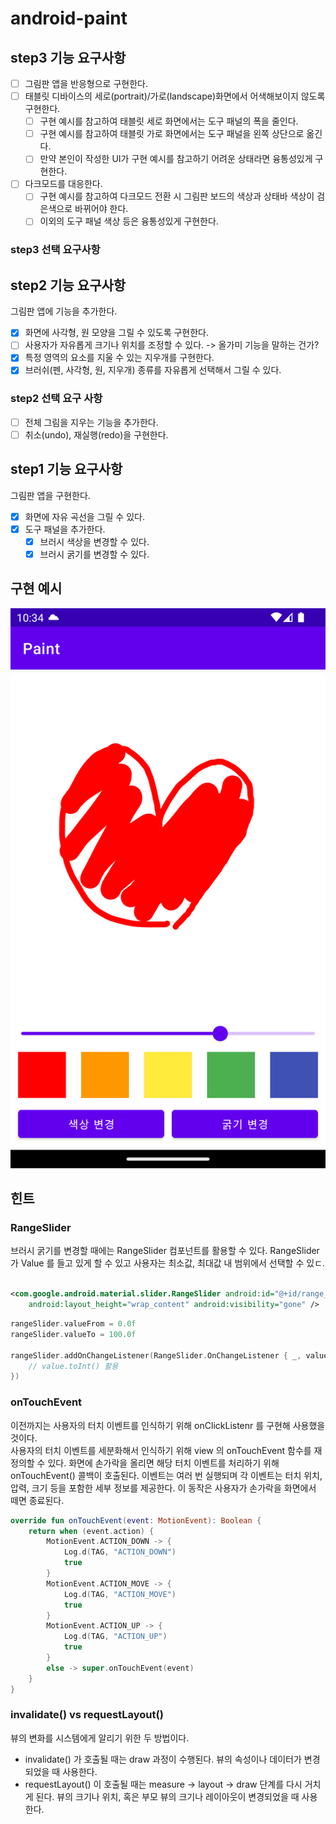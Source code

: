 # android-paint

## step3 기능 요구사항

- [ ] 그림판 앱을 반응형으로 구현한다.
- [ ] 태블릿 디바이스의 세로(portrait)/가로(landscape)화면에서 어색해보이지 않도록 구현한다.
    - [ ] 구현 예시를 참고하여 태블릿 세로 화면에서는 도구 패널의 폭을 줄인다.
    - [ ] 구현 예시를 참고하여 태블릿 가로 화면에서는 도구 패널을 왼쪽 상단으로 옮긴다.
    - [ ] 만약 본인이 작성한 UI가 구현 예시를 참고하기 어려운 상태라면 융통성있게 구현한다.
- [ ] 다크모드를 대응한다.
    - [ ] 구현 예시를 참고하여 다크모드 전환 시 그림판 보드의 색상과 상태바 색상이 검은색으로 바뀌어야 한다.
    - [ ] 이외의 도구 패널 색상 등은 융통성있게 구현한다.

### step3 선택 요구사항

## step2 기능 요구사항

그림판 앱에 기능을 추가한다.

- [x] 화면에 사각형, 원 모양을 그릴 수 있도록 구현한다.
- [ ] 사용자가 자유롭게 크기나 위치를 조정할 수 있다. -> 올가미 기능을 말하는 건가?
- [x] 특정 영역의 요소를 지울 수 있는 지우개를 구현한다.
- [x] 브러쉬(펜, 사각형, 원, 지우개) 종류를 자유롭게 선택해서 그릴 수 있다.

### step2 선택 요구 사항

- [ ] 전체 그림을 지우는 기능을 추가한다.
- [ ] 취소(undo), 재실행(redo)을 구현한다.

## step1 기능 요구사항

그림판 앱을 구현한다.

- [x] 화면에 자유 곡선을 그릴 수 있다.
- [x]  도구 패널을 추가한다.
    - [x] 브러시 색상을 변경할 수 있다.
    - [x] 브러시 굵기를 변경할 수 있다.

## 구현 예시

![img.png](img.png)

## 힌트

### RangeSlider

브러시 굵기를 변경할 때에는 RangeSlider 컴포넌트를 활용할 수 있다.
RangeSlider 가 Value 를 들고 있게 할 수 있고 사용자는 최소값, 최대값 내 범위에서 선택할 수 있ㄷ.

```xml

<com.google.android.material.slider.RangeSlider android:id="@+id/range_slider" android:layout_width="match_parent"
    android:layout_height="wrap_content" android:visibility="gone" />
```

```kotlin
rangeSlider.valueFrom = 0.0f
rangeSlider.valueTo = 100.0f

rangeSlider.addOnChangeListener(RangeSlider.OnChangeListener { _, value, _ ->
    // value.toInt() 활용
})
```

### onTouchEvent

이전까지는 사용자의 터치 이벤트를 인식하기 위해 onClickListenr 를 구현해 사용했을 것이다.  
사용자의 터치 이벤트를 세분화해서 인식하기 위해 view 의 onTouchEvent 함수를 재정의할 수 있다.
화면에 손가락을 올리면 해당 터치 이벤트를 처리하기 위해 onTouchEvent() 콜백이 호출된다.
이벤트는 여러 번 실행되며 각 이벤트는 터치 위치, 압력, 크기 등을 포함한 세부 정보를 제공한다.
이 동작은 사용자가 손가락을 화면에서 떼면 종료된다.

```kotlin
override fun onTouchEvent(event: MotionEvent): Boolean {
    return when (event.action) {
        MotionEvent.ACTION_DOWN -> {
            Log.d(TAG, "ACTION_DOWN")
            true
        }
        MotionEvent.ACTION_MOVE -> {
            Log.d(TAG, "ACTION_MOVE")
            true
        }
        MotionEvent.ACTION_UP -> {
            Log.d(TAG, "ACTION_UP")
            true
        }
        else -> super.onTouchEvent(event)
    }
}
```

### invalidate() vs requestLayout()

뷰의 변화를 시스템에게 알리기 위한 두 방법이다.

* invalidate() 가 호출될 때는 draw 과정이 수행된다. 뷰의 속성이나 데이터가 변경되었을 때 사용한다.
* requestLayout() 이 호출될 때는 measure -> layout -> draw 단계를 다시 거치게 된다. 뷰의 크기나 위치, 혹은 부모 뷰의 크기나 레이아웃이 변경되었을 때 사용한다.
